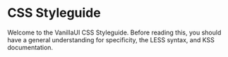 CSS Styleguide
=================

Welcome to the VanillaUI CSS Styleguide. Before reading this, you should have a general understanding for specificity, the LESS syntax, and KSS documentation.
